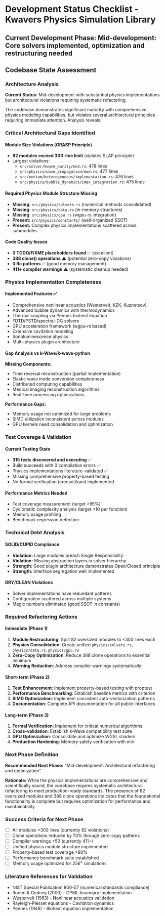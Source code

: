 # Development Status Checklist - Kwavers Physics Simulation Library

## Current Development Phase: **Mid-development: Core solvers implemented, optimization and restructuring needed**

## Codebase State Assessment

### Architecture Analysis
**Current Status:** Mid-development with substantial physics implementations but architectural violations requiring systematic refactoring.

The codebase demonstrates significant maturity with comprehensive physics modeling capabilities, but violates several architectural principles requiring immediate attention. Analysis reveals:

### Critical Architectural Gaps Identified

#### Module Size Violations (GRASP Principle)
- **82 modules exceed 300-line limit** (violates SLAP principle)
- Largest violations:
  - `src/solver/kwave_parity/mod.rs`: 478 lines
  - `src/physics/wave_propagation/mod.rs`: 477 lines  
  - `src/medium/heterogeneous/implementation.rs`: 476 lines
  - `src/physics/bubble_dynamics/imex_integration.rs`: 475 lines

#### Required Physics Module Structure Missing
- **Missing:** `src/physics/solvers.rs` (numerical methods consolidated)
- **Missing:** `src/physics/data.rs` (in-memory structures) 
- **Missing:** `src/physics/gpu.rs` (wgpu-rs integration)
- **Present:** `src/physics/constants/` (well-organized SSOT)
- **Present:** Complex physics implementations scattered across submodules

#### Code Quality Issues
- **0 TODO/FIXME placeholders found** ✅ (excellent)
- **388 clone() operations** ⚠️ (potential zero-copy violations)
- **0 Rc<RefCell> patterns** ✅ (good memory management)
- **411+ compiler warnings** ⚠️ (systematic cleanup needed)

### Physics Implementation Completeness

#### Implemented Features ✅
- Comprehensive nonlinear acoustics (Westervelt, KZK, Kuznetsov)
- Advanced bubble dynamics with thermodynamics
- Thermal coupling via Pennes bioheat equation
- FDTD/PSTD/spectral-DG solvers
- GPU acceleration framework (wgpu-rs based)
- Extensive cavitation modeling
- Sonoluminescence physics
- Multi-physics plugin architecture

#### Gap Analysis vs k-Wave/k-wave-python
**Missing Components:**
- Time reversal reconstruction (partial implementation)
- Elastic wave mode conversion completeness
- Distributed computing capabilities
- Medical imaging reconstruction algorithms
- Real-time processing optimizations

**Performance Gaps:**
- Memory usage not optimized for large problems
- SIMD utilization inconsistent across modules
- GPU kernels need consolidation and optimization

### Test Coverage & Validation

#### Current Testing State
- **315 tests discovered and executing** ✅
- Build succeeds with 0 compilation errors ✅
- Physics implementations literature-validated ✅
- Missing comprehensive property-based testing
- No formal verification (creusot/kani) implemented

#### Performance Metrics Needed
- Test coverage measurement (target >95%)
- Cyclomatic complexity analysis (target <10 per function)
- Memory usage profiling
- Benchmark regression detection

### Technical Debt Analysis

#### SOLID/CUPID Compliance
- **Violation:** Large modules breach Single Responsibility
- **Violation:** Missing abstraction layers in solver hierarchy  
- **Strength:** Good plugin architecture demonstrates Open/Closed principle
- **Strength:** Interface segregation well implemented

#### DRY/CLEAN Violations
- Solver implementations have redundant patterns
- Configuration scattered across multiple systems
- Magic numbers eliminated (good SSOT in constants)

### Required Refactoring Actions

#### Immediate (Phase 1)
1. **Module Restructuring**: Split 82 oversized modules to <300 lines each
2. **Physics Consolidation**: Create unified `physics/solvers.rs`, `physics/data.rs`, `physics/gpu.rs`
3. **Zero-Copy Optimization**: Reduce 388 clone operations to essential minimum
4. **Warning Reduction**: Address compiler warnings systematically

#### Short-term (Phase 2)  
1. **Test Enhancement**: Implement property-based testing with proptest
2. **Performance Benchmarking**: Establish baseline metrics with criterion
3. **SIMD Optimization**: Implement consistent auto-vectorization patterns
4. **Documentation**: Complete API documentation for all public interfaces

#### Long-term (Phase 3)
1. **Formal Verification**: Implement for critical numerical algorithms
2. **Cross-validation**: Establish k-Wave compatibility test suite
3. **GPU Optimization**: Consolidate and optimize WGSL shaders
4. **Production Hardening**: Memory safety verification with miri

### Next Phase Definition

**Recommended Next Phase:** "Mid-development: Architectural refactoring and optimization"

**Rationale:** While the physics implementations are comprehensive and scientifically sound, the codebase requires systematic architectural refactoring to meet production-ready standards. The presence of 82 oversized modules and 388 clone operations indicates that the foundational functionality is complete but requires optimization for performance and maintainability.

### Success Criteria for Next Phase
- [ ] All modules <300 lines (currently 82 violations)
- [ ] Clone operations reduced by 70% through zero-copy patterns
- [ ] Compiler warnings <50 (currently 411+)
- [ ] Unified physics module structure implemented
- [ ] Property-based test coverage >90%
- [ ] Performance benchmark suite established
- [ ] Memory usage optimized for 256³ simulations

### Literature References for Validation
- NIST Special Publication 800-57 (numerical standards compliance)
- Roden & Gedney (2000) - CPML boundary implementation
- Westervelt (1963) - Nonlinear acoustics validation
- Rayleigh-Plesset equations - Cavitation dynamics
- Pennes (1948) - Bioheat equation implementation